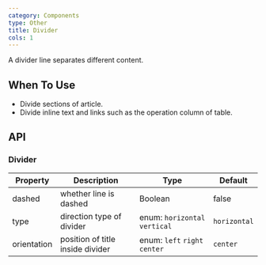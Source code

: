 ```yaml
---
category: Components
type: Other
title: Divider
cols: 1
---
```


A divider line separates different content.

## When To Use

- Divide sections of article.
- Divide inline text and links such as the operation column of table.

## API

### Divider

| Property | Description | Type | Default |
| -------- | ----------- | ---- | ------- |
| dashed | whether line is dashed | Boolean | false |
| type | direction type of divider | enum: `horizontal` `vertical` | `horizontal` |
| orientation | position of title inside divider | enum: `left` `right` `center` | `center` |
